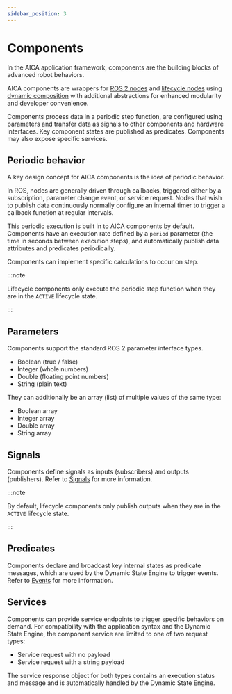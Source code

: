 ```yaml
---
sidebar_position: 3
---
```


# Components

In the AICA application framework, components are the building blocks of advanced robot behaviors.

AICA components are wrappers for [ROS 2 nodes](../03-ros-concepts/01-nodes.md)
and [lifecycle nodes](../03-ros-concepts/02-lifecycle.md)
using [dynamic composition](../03-ros-concepts/03-composition.md) with additional abstractions for enhanced modularity
and developer convenience.

Components process data in a periodic step function, are configured using parameters and transfer data as signals to
other components and hardware interfaces. Key component states are published as predicates. Components may also expose
specific services.


## Periodic behavior

A key design concept for AICA components is the idea of periodic behavior.

In ROS, nodes are generally driven through callbacks, triggered either by a subscription, parameter change event,
or service request. Nodes that wish to publish data continuously normally configure an internal timer to trigger a
callback function at regular intervals.

This periodic execution is built in to AICA components by default. Components have an execution rate defined by
a `period` parameter (the time in seconds between execution steps), and automatically publish data attributes and
predicates periodically.

Components can implement specific calculations to occur on step.

:::note

Lifecycle components only execute the periodic step function when they are in the `ACTIVE` lifecycle state.

:::

## Parameters

Components support the standard ROS 2 parameter interface types.

- Boolean (true / false)
- Integer (whole numbers)
- Double (floating point numbers)
- String (plain text)

They can additionally be an array (list) of multiple values of the same type:

- Boolean array
- Integer array
- Double array
- String array

<!-- TODO: not sure if this goes too deep for the concepts section
Internally, components define parameters as real data objects which are bound to the corresponding ROS 2 parameter message type.
This allows components to also define parameters as mathematical vectors, matrices and the spatial state types defined in
the [`state_representation` library](https://aica-technology.github.io/control-libraries/versions/main/md__github_workspace_source_state_representation__r_e_a_d_m_e.html).
-->

## Signals

Components define signals as inputs (subscribers) and outputs (publishers). Refer to [Signals](./01-signals.md) for more
information.

:::note

By default, lifecycle components only publish outputs when they are in the `ACTIVE` lifecycle state.

:::

## Predicates

Components declare and broadcast key internal states as predicate messages, which are used by the Dynamic State Engine
to trigger events. Refer to [Events](./02-events.md) for more information.

## Services

Components can provide service endpoints to trigger specific behaviors on demand. For compatibility with the application
syntax and the Dynamic State Engine, the component service are limited to one of two request types:

- Service request with no payload
- Service request with a string payload

The service response object for both types contains an execution status and message and is automatically handled by the
Dynamic State Engine.